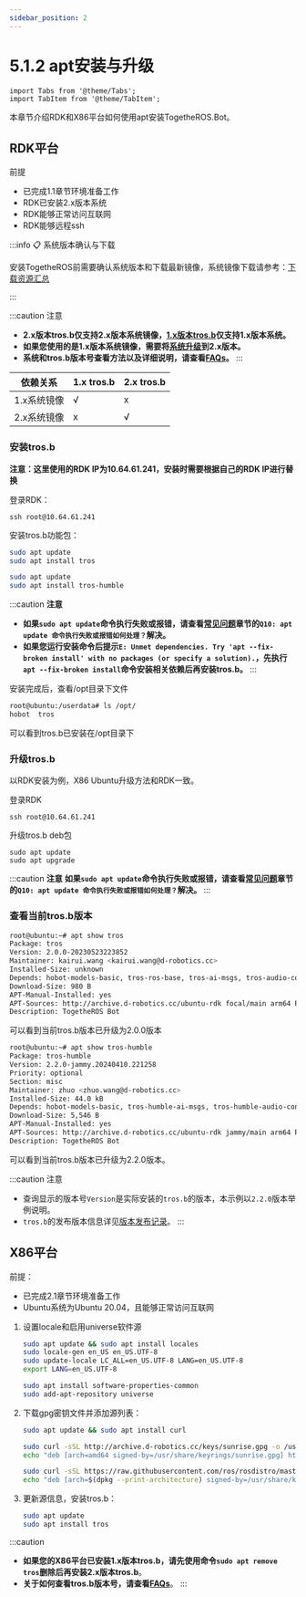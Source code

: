 ```yaml
---
sidebar_position: 2
---
```


# 5.1.2 apt安装与升级

```mdx-code-block
import Tabs from '@theme/Tabs';
import TabItem from '@theme/TabItem';
```

本章节介绍RDK和X86平台如何使用apt安装TogetheROS.Bot。

## RDK平台

前提

- 已完成1.1章节环境准备工作
- RDK已安装2.x版本系统
- RDK能够正常访问互联网
- RDK能够远程ssh

:::info 📋 系统版本确认与下载

安装TogetheROS前需要确认系统版本和下载最新镜像，系统镜像下载请参考：[下载资源汇总](../../01_Quick_start/download)

:::

:::caution 注意
- **2.x版本tros.b仅支持2.x版本系统镜像，[1.x版本tros.b](https://developer.d-robotics.cc/api/v1/fileData/TogetherROS/index.html)仅支持1.x版本系统。**
- **如果您使用的是1.x版本系统镜像，需要将[系统升级](./preparation)到2.x版本。**
- **系统和tros.b版本号查看方法以及详细说明，请查看[FAQs](/docs/08_FAQ/03_applications_and_examples.md)。**
:::

| 依赖关系    | 1.x tros.b  | 2.x tros.b |
| -----------| ------------| ------------|
| 1.x系统镜像 |       √     |       x     |
| 2.x系统镜像 |       x     |       √     |

### 安装tros.b

**注意：这里使用的RDK IP为10.64.61.241，安装时需要根据自己的RDK IP进行替换**

登录RDK：

```shell
ssh root@10.64.61.241
```

安装tros.b功能包：

<Tabs groupId="tros-distro">
<TabItem value="foxy" label="Foxy">

```bash
sudo apt update
sudo apt install tros
```

</TabItem>
<TabItem value="humble" label="Humble">

```bash
sudo apt update
sudo apt install tros-humble
```

</TabItem>
</Tabs>

:::caution **注意**
- **如果`sudo apt update`命令执行失败或报错，请查看[常见问题](/docs/08_FAQ/01_hardware_and_system.md)章节的`Q10: apt update 命令执行失败或报错如何处理？`解决。**
- **如果您运行安装命令后提示`E: Unmet dependencies. Try 'apt --fix-broken install' with no packages (or specify a solution).`，先执行`apt --fix-broken install`命令安装相关依赖后再安装tros.b。**
:::

安装完成后，查看/opt目录下文件

```bash
root@ubuntu:/userdata# ls /opt/
hobot  tros
```

可以看到tros.b已安装在/opt目录下

### 升级tros.b

以RDK安装为例，X86 Ubuntu升级方法和RDK一致。

登录RDK

```shell
ssh root@10.64.61.241
```

升级tros.b deb包

```shell
sudo apt update
sudo apt upgrade
```

:::caution **注意**
**如果`sudo apt update`命令执行失败或报错，请查看[常见问题](/docs/08_FAQ/01_hardware_and_system.md)章节的`Q10: apt update 命令执行失败或报错如何处理？`解决。**
:::

### 查看当前tros.b版本

<Tabs groupId="tros-distro">
<TabItem value="foxy" label="Foxy">

```bash
root@ubuntu:~# apt show tros
Package: tros
Version: 2.0.0-20230523223852
Maintainer: kairui.wang <kairui.wang@d-robotics.cc>
Installed-Size: unknown
Depends: hobot-models-basic, tros-ros-base, tros-ai-msgs, tros-audio-control, tros-audio-msg, tros-audio-tracking, tros-body-tracking, tros-dnn-benchmark-example, tros-dnn-node, tros-dnn-node-example, tros-dnn-node-sample, tros-elevation-net, tros-gesture-control, tros-hand-gesture-detection, tros-hand-lmk-detection, tros-hbm-img-msgs, tros-hobot-app-xrrobot-body-tracking, tros-hobot-app-xrrobot-gesture-control, tros-hobot-codec, tros-hobot-cv, tros-hobot-falldown-detection, tros-hobot-hdmi, tros-hobot-image-publisher, tros-hobot-mot, tros-hobot-usb-cam, tros-image-subscribe-example, tros-img-msgs, tros-imu-sensor, tros-line-follower-model, tros-line-follower-perception, tros-mipi-cam, tros-mono2d-body-detection, tros-mono2d-trash-detection, tros-mono3d-indoor-detection, tros-parking-perception, tros-parking-search, tros-rgbd-sensor, tros-websocket, tros-xrrobot, tros-xrrobot-msgs
Download-Size: 980 B
APT-Manual-Installed: yes
APT-Sources: http://archive.d-robotics.cc/ubuntu-rdk focal/main arm64 Packages
Description: TogetheROS Bot

```

可以看到当前tros.b版本已升级为2.0.0版本

</TabItem>
<TabItem value="humble" label="Humble">

```bash
root@ubuntu:~# apt show tros-humble
Package: tros-humble
Version: 2.2.0-jammy.20240410.221258
Priority: optional
Section: misc
Maintainer: zhuo <zhuo.wang@d-robotics.cc>
Installed-Size: 44.0 kB
Depends: hobot-models-basic, tros-humble-ai-msgs, tros-humble-audio-control, tros-humble-audio-msg, tros-humble-   audio-tracking, tros-humble-base, tros-humble-body-tracking, tros-humble-dnn-benchmark-example, tros-humble-dnn-   node, tros-humble-dnn-node-example, tros-humble-dnn-node-sample, tros-humble-elevation-net, tros-humble-gesture-   control, tros-humble-hand-gesture-detection, tros-humble-hand-lmk-detection, tros-humble-hbm-img-msgs, tros-humb   le-hobot-audio, tros-humble-hobot-chatbot, tros-humble-hobot-codec, tros-humble-hobot-cv, tros-humble-hobot-fall   down-detection, tros-humble-hobot-hdmi, tros-humble-hobot-image-publisher, tros-humble-hobot-llm, tros-humble-ho   bot-mot, tros-humble-hobot-shm, tros-humble-hobot-tts, tros-humble-hobot-usb-cam, tros-humble-hobot-vio, tros-hu   mble-hobot-visualization, tros-humble-img-msgs, tros-humble-imu-sensor, tros-humble-line-follower-model, tros-hu   mble-line-follower-perception, tros-humble-mipi-cam, tros-humble-mono2d-body-detection, tros-humble-mono2d-trash   -detection, tros-humble-mono3d-indoor-detection, tros-humble-parking-perception, tros-humble-parking-search, tro   s-humble-rgbd-sensor, tros-humble-websocket, tros-humble-ros-workspace
Download-Size: 5,546 B
APT-Manual-Installed: yes
APT-Sources: http://archive.d-robotics.cc/ubuntu-rdk jammy/main arm64 Packages
Description: TogetheROS Bot

```

可以看到当前tros.b版本已升级为2.2.0版本。

:::caution 注意
- 查询显示的版本号`Version`是实际安装的`tros.b`的版本，本示例以`2.2.0`版本举例说明。
- `tros.b`的发布版本信息详见[版本发布记录](./changelog)。
:::

</TabItem>
</Tabs>

## X86平台

前提：

- 已完成2.1章节环境准备工作
- Ubuntu系统为Ubuntu 20.04，且能够正常访问互联网

1. 设置locale和启用universe软件源

   ```bash
   sudo apt update && sudo apt install locales
   sudo locale-gen en_US en_US.UTF-8
   sudo update-locale LC_ALL=en_US.UTF-8 LANG=en_US.UTF-8
   export LANG=en_US.UTF-8

   sudo apt install software-properties-common
   sudo add-apt-repository universe
   ```

2. 下载gpg密钥文件并添加源列表：

   ```bash
   sudo apt update && sudo apt install curl

   sudo curl -sSL http://archive.d-robotics.cc/keys/sunrise.gpg -o /usr/share/keyrings/sunrise.gpg
   echo "deb [arch=amd64 signed-by=/usr/share/keyrings/sunrise.gpg] http://archive.d-robotics.cc/ubuntu-rdk-sim focal main" | sudo    tee /etc/apt/sources.list.d/sunrise.list > /dev/null

   sudo curl -sSL https://raw.githubusercontent.com/ros/rosdistro/master/ros.key -o /usr/share/keyrings/ros-archive-keyring.gpg
   echo "deb [arch=$(dpkg --print-architecture) signed-by=/usr/share/keyrings/ros-archive-keyring.gpg] http://packages.ros.org/ros2/ubuntu $(. /etc/os-release && echo $UBUNTU_CODENAME) main" | sudo tee /etc/apt/sources.list.d/ros2.list > /dev/null
   ```

3. 更新源信息，安装tros.b：

   ```bash
   sudo apt update
   sudo apt install tros
   ```

:::caution
- **如果您的X86平台已安装1.x版本tros.b，请先使用命令`sudo apt remove tros`删除后再安装2.x版本tros.b**。
- **关于如何查看tros.b版本号，请查看[FAQs](/docs/08_FAQ/03_applications_and_examples.md)**。
:::
